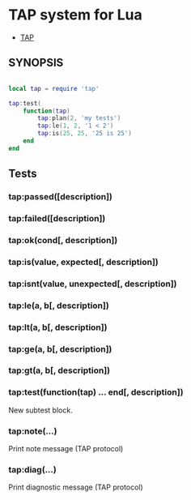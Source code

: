 # TAP system for Lua

- [TAP](https://en.wikipedia.org/wiki/Test_Anything_Protocol)

## SYNOPSIS

```lua

local tap = require 'tap'

tap:test(
	function(tap)
		tap:plan(2, 'my tests')
		tap:le(1, 2, '1 < 2')
		tap:is(25, 25, '25 is 25')
	end
end

```

## Tests

### tap:passed([description])

### tap:failed([description])

### tap:ok(cond[, description])

### tap:is(value, expected[, description])

### tap:isnt(value, unexpected[, description])

### tap:le(a, b[, description])

### tap:lt(a, b[, description])

### tap:ge(a, b[, description])

### tap:gt(a, b[, description])

### tap:test(function(tap) ... end[, description])

New subtest block.

### tap:note(...)

Print note message (TAP protocol)

### tap:diag(...)

Print diagnostic message (TAP protocol)

